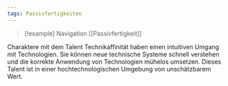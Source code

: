 ```yaml
---
tags: Passivfertigkeiten
---
```

> [!example] Navigation 
>  [[Passivfertigkeit]]

Charaktere mit dem Talent Technikaffinität haben einen intuitiven Umgang mit Technologien. Sie können neue technische Systeme schnell verstehen und die korrekte Anwendung von Technologien mühelos umsetzen. Dieses Talent ist in einer hochtechnologischen Umgebung von unschätzbarem Wert.